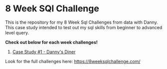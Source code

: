 # 8 Week SQl Challenge
This is the repository for my 8 Week Sql Challenges from data with Danny. This case study intended to test out my sql skills from beginner to advanced level query.

**Check out below for each week challenges!**
1. [Case Study #1 - Danny's Diner](https://github.com/gharind/8weeksqlchallenge/tree/Week-1)

Look for the full challenges here: https://8weeksqlchallenge.com/
